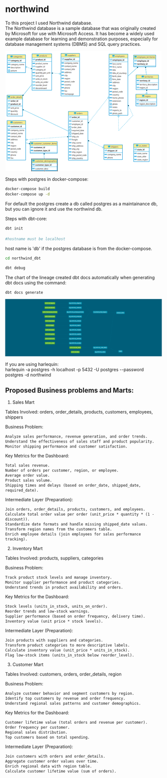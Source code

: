 # northwind  
  
To this project I used Northwind database.  
The Northwind database is a sample database that was originally created by Microsoft for use with Microsoft Access. It has become a widely used example database for learning and demonstration purposes, especially for database management systems (DBMS) and SQL query practices.  
  
![image](images/db_chart.png)
  
Steps with postgres in docker-compose:  
  
```bash
docker-compose build  
docker-compose up -d 
```  
  
For default the postgres create a db called postgres as a maintainance db, but you can ignore it and use the northwind db.  
  
Steps with dbt-core:  

```bash
dbt init
  
#hostname must be localhost 
```
  
host name is 'db' if the postgres database is from the docker-compose.  
  
```bash
cd northwind_dbt  
```
  
```bash
dbt debug  
```

The chart of the lineage created dbt docs automatically when generating dbt docs using the command:  
```bash
dbt docs generate
```
  
![image](images/dbt-dag.png)
  
If you are using harlequin:  
harlequin -a postgres -h localhost -p 5432 -U postgres --password postgres -d northwind  
  
## Proposed Business problems and Marts:  
1. Sales Mart  
  
Tables Involved: orders, order_details, products, customers, employees, shippers  
  
Business Problem:  
  
    Analyze sales performance, revenue generation, and order trends.  
    Understand the effectiveness of sales staff and product popularity.  
    Monitor shipping performance and customer satisfaction.  
  
Key Metrics for the Dashboard:  
  
    Total sales revenue.  
    Number of orders per customer, region, or employee.  
    Average order value.  
    Product sales volume.  
    Shipping times and delays (based on order_date, shipped_date, required_date).  
  
Intermediate Layer (Preparation):  
  
    Join orders, order_details, products, customers, and employees.  
    Calculate total order value per order (unit_price * quantity * (1 - discount)).  
    Standardize date formats and handle missing shipped_date values.  
    Transform region names from the customers table.  
    Enrich employee details (join employees for sales performance tracking).  
  
2. Inventory Mart  
  
Tables Involved: products, suppliers, categories  
  
Business Problem:  
  
    Track product stock levels and manage inventory.  
    Monitor supplier performance and product categories.  
    Understand trends in product availability and orders.  
  
Key Metrics for the Dashboard:  
  
    Stock levels (units_in_stock, units_on_order).  
    Reorder trends and low-stock warnings.  
    Supplier performance (based on order frequency, delivery time).  
    Inventory value (unit price * stock levels).  
  
Intermediate Layer (Preparation):  
  
    Join products with suppliers and categories.  
    Transform product categories to more descriptive labels.  
    Calculate inventory value (unit_price * units_in_stock).  
    Flag low-stock items (units_in_stock below reorder_level).  
  
3. Customer Mart  
  
Tables Involved: customers, orders, order_details, region  
  
Business Problem:  
  
    Analyze customer behavior and segment customers by region.  
    Identify top customers by revenue and order frequency.  
    Understand regional sales patterns and customer demographics.  
  
Key Metrics for the Dashboard:  
  
    Customer lifetime value (total orders and revenue per customer).  
    Order frequency per customer.  
    Regional sales distribution.  
    Top customers based on total spending.  
  
Intermediate Layer (Preparation):  
  
    Join customers with orders and order_details.  
    Aggregate customer order values over time.  
    Enrich regional data with region table.  
    Calculate customer lifetime value (sum of orders).  